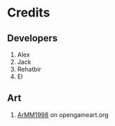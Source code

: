 # Credits

## Developers

1. Alex
2. Jack
3. Rehatbir
4. El

## Art

1. [ArMM1998](https://opengameart.org/users/armm1998) on opengameart.org
